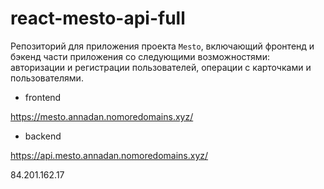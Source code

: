 # react-mesto-api-full
Репозиторий для приложения проекта `Mesto`, включающий фронтенд и бэкенд части приложения со следующими возможностями: авторизации и регистрации пользователей, операции с карточками и пользователями.

- frontend

https://mesto.annadan.nomoredomains.xyz/

- backend

https://api.mesto.annadan.nomoredomains.xyz/


84.201.162.17
